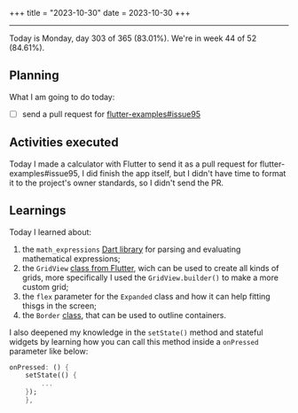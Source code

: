 +++
title = "2023-10-30"
date = 2023-10-30
+++

---

Today is Monday, day 303 of 365 (83.01%). We're in week 44 of 52 (84.61%). 

## Planning

What I am going to do today: 

- [ ] send a pull request for [flutter-examples#issue95](https://github.com/nisrulz/flutter-examples/issues/95)

## Activities executed

Today I made a calculator with Flutter to send it as a pull request for flutter-examples#issue95, I did finish the app itself, but I didn't have time to format it to the project's owner standards, so I didn't send the PR.

## Learnings

Today I learned about:
1. the `math_expressions` [Dart library](https://pub.dev/packages/math_expressions) for parsing and evaluating mathematical expressions;
2. the `GridView` [class from Flutter](https://api.flutter.dev/flutter/widgets/GridView-class.html), wich can be used to create all kinds of grids, more specifically I used the `GridView.builder()` to make a more custom grid;
3. the `flex` parameter for the `Expanded` class and how it can help fitting thisgs in the screen;
4. the `Border` [class](https://api.flutter.dev/flutter/painting/Border-class.html), that can be used to outline containers.

I also deepened my knowledge in the `setState()` method and stateful widgets by learning how you can call this method inside a `onPressed` parameter like below:

```dart
onPressed: () {
    setState(() {
        ...
    });
    },
```